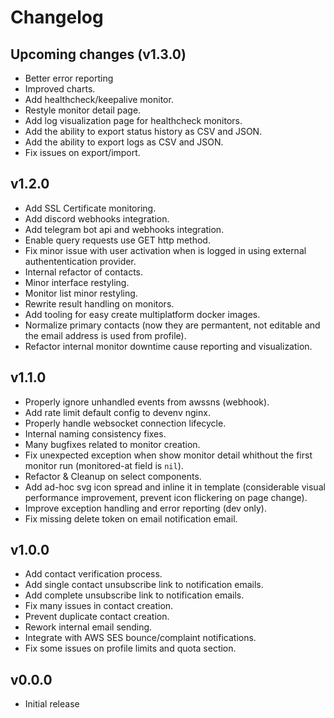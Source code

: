# Changelog #

## Upcoming changes (v1.3.0)

- Better error reporting
- Improved charts.
- Add healthcheck/keepalive monitor.
- Restyle monitor detail page.
- Add log visualization page for healthcheck monitors.
- Add the ability to export status history as CSV and JSON.
- Add the ability to export logs as CSV and JSON.
- Fix issues on export/import.


## v1.2.0

- Add SSL Certificate monitoring.
- Add discord webhooks integration.
- Add telegram bot api and webhooks integration.
- Enable query requests use GET http method.
- Fix minor issue with user activation when is logged in using
  external authententication provider.
- Internal refactor of contacts.
- Minor interface restyling.
- Monitor list minor restyling.
- Rewrite result handling on monitors.
- Add tooling for easy create multiplatform docker images.
- Normalize primary contacts (now they are permantent, not editable
  and the email address is used from profile).
- Refactor internal monitor downtime cause reporting and
  visualization.


## v1.1.0

- Properly ignore unhandled events from awssns (webhook).
- Add rate limit default config to devenv nginx.
- Properly handle websocket connection lifecycle.
- Internal naming consistency fixes.
- Many bugfixes related to monitor creation.
- Fix unexpected exception when show monitor detail whithout the first
  monitor run (monitored-at field is `nil`).
- Refactor & Cleanup on select components.
- Add ad-hoc svg icon spread and inline it in template (considerable
  visual performance improvement, prevent icon flickering on page
  change).
- Improve exception handling and error reporting (dev only).
- Fix missing delete token on email notification email.


## v1.0.0

- Add contact verification process.
- Add single contact unsubscribe link to notification emails.
- Add complete unsubscribe link to notification emails.
- Fix many issues in contact creation.
- Prevent duplicate contact creation.
- Rework internal email sending.
- Integrate with AWS SES bounce/complaint notifications.
- Fix some issues on profile limits and quota section.


## v0.0.0

- Initial release
